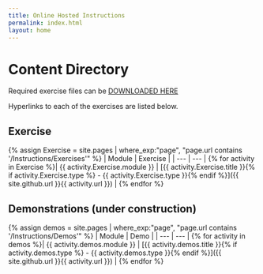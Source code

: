 ```yaml
---
title: Online Hosted Instructions
permalink: index.html
layout: home
---
```


# Content Directory

Required exercise files can be [DOWNLOADED HERE](https://github.com/MicrosoftLearning/AZ-700-Designing-and-Implementing-Microsoft-Azure-Networking-Solutions/archive/master.zip)

Hyperlinks to each of the exercises are listed below.

## Exercise

{% assign Exercise = site.pages | where_exp:"page", "page.url contains '/Instructions/Exercises'" %}
| Module | Exercise |
| --- | --- | 
{% for activity in Exercise %}| {{ activity.Exercise.module }} | [{{ activity.Exercise.title }}{% if activity.Exercise.type %} - {{ activity.Exercise.type }}{% endif %}]({{ site.github.url }}{{ activity.url }}) |
{% endfor %}

## Demonstrations (under construction)

{% assign demos = site.pages | where_exp:"page", "page.url contains '/Instructions/Demos'" %}
| Module | Demo |
| --- | --- |
{% for activity in demos  %}| {{ activity.demos.module }} | [{{ activity.demos.title }}{% if activity.demos.type %} - {{ activity.demos.type }}{% endif %}]({{ site.github.url }}{{ activity.url }}) |
{% endfor %}


